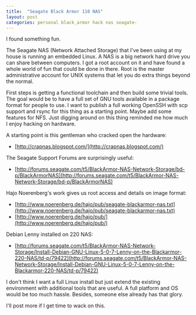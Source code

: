 ```yaml
---
title:  "Seagate Black Armor 110 NAS"
layout: post
categories: personal black_armor hack nas seagate-
---
```


I found something fun.

The Seagate NAS (Network Attached Storage) that I've been using at my house is running an embedded Linux. A NAS is a big network hard drive you can share between computers.  I got a root account on it and have found a whole world of fun that could be done in there.  Root is the master administrative account for UNIX systems that let you do extra things beyond the normal.

First steps is getting a functional toolchain and then build some trivial tools.  The goal would be to have a full set of GNU tools available in a package format for people to use.  I want to publish a full working OpenSSH with scp support and rsync for this thing as a starting point. Maybe add some features for NFS. Just digging around on this thing reminded me how much I enjoy hacking on hardware.

<!-- excerpt-end -->

A starting point is this gentleman who cracked open the hardware:

* [http://crapnas.blogspot.com/](http://crapnas.blogspot.com/)

The Seagate Support Forums are surprisingly useful:

* [http://forums.seagate.com/t5/BlackArmor-NAS-Network-Storage/bd-p/BlackArmorNAS](http://forums.seagate.com/t5/BlackArmor-NAS-Network-Storage/bd-p/BlackArmorNAS)

Hajo Noerenberg's work gives us root access and details on image format:

* [http://www.noerenberg.de/hajo/pub/seagate-blackarmor-nas.txt](http://www.noerenberg.de/hajo/pub/seagate-blackarmor-nas.txt)
* [http://www.noerenberg.de/hajo/pub/](http://www.noerenberg.de/hajo/pub/)

Debian Lenny installed on 220 NAS:

* [http://forums.seagate.com/t5/BlackArmor-NAS-Network-Storage/Install-Debian-GNU-Linux-5-0-7-Lenny-on-the-Blackarmor-220-NAS/td-p/79422](http://forums.seagate.com/t5/BlackArmor-NAS-Network-Storage/Install-Debian-GNU-Linux-5-0-7-Lenny-on-the-Blackarmor-220-NAS/td-p/79422)

I don't think I want a full Linux install but just extend the existing environment with additional tools that are useful.  A full platform and OS would be too much hassle. Besides, someone else already has that glory.

I'll post more if I get time to wack on this.

